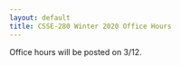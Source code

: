 ```yaml
---
layout: default
title: CSSE-280 Winter 2020 Office Hours
---
```

Office hours will be posted on 3/12.
<!-- Instructions:  File > Publish To Web [....] "Embed" -->
<!-- <iframe src="https://docs.google.com/spreadsheets/d/e/2PACX-1vQysCffH2RGRbmfhER7IdVKKEjJzs0NX7G7Us6ApSCizfBQezRWqJYM7AuO84hwgrHVBaMf5Km4JY-p/pubhtml?gid=0&amp;single=true&amp;widget=true&amp;headers=false" width="100%" height="750px"></iframe> -->

